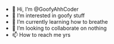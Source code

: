 - 👋 Hi, I’m @GoofyAhhCoder
- 👀 I’m interested in goofy stuff
- 🌱 I’m currently learning how to breathe
- 💞️ I’m looking to collaborate on nothing
- 📫 How to reach me yrs

<!---
GoofyAhhCoder/GoofyAhhCoder is a ✨ special ✨ repository because its `README.md` (this file) appears on your GitHub profile.
You can click the Preview link to take a look at your changes.
--->
